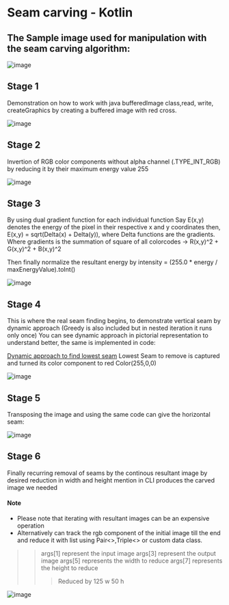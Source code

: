 # Seam carving - Kotlin

## The Sample image used for manipulation with the seam carving algorithm:

![image](https://github.com/Skyliner-dev/SeamCarvingKotlin/assets/109461607/bf692047-723a-4de3-921e-35e2b58bb60f)


## Stage 1

Demonstration on how to work with java bufferedImage class,read, write, createGraphics by creating a buffered image with red cross.

![image](https://github.com/Skyliner-dev/SeamCarvingKotlin/assets/109461607/1101cdfb-cad2-498b-9ffc-932d60e7e2c9)

## Stage 2

Invertion of RGB color components without alpha channel (.TYPE_INT_RGB) by reducing it by their maximum energy value 255

![image](https://github.com/Skyliner-dev/SeamCarvingKotlin/assets/109461607/708125c8-a82c-451b-948f-08a58711fd2f)

## Stage 3

By using dual gradient function for each individual function
Say E(x,y) denotes the energy of the pixel in their respective x and y coordinates then,
E(x,y) = sqrt(Delta(x) + Delta(y)), where Delta functions are the gradients.
Where gradients is the summation of square of all colorcodes -> R(x,y)^2 + G(x,y)^2 + B(x,y)^2

Then finally normalize the resultant energy by
intensity = (255.0 * energy / maxEnergyValue).toInt()

![image](https://github.com/Skyliner-dev/SeamCarvingKotlin/assets/109461607/2a490ce0-22c4-4f81-9b86-c95063317622)

## Stage 4

This is where the real seam finding begins, to demonstrate vertical seam by dynamic approach (Greedy is also included but in nested iteration it runs only once)
You can see dynamic approach in pictorial representation to understand better, the same is implemented in code:

[Dynamic approach to find lowest seam](https://en.m.wikipedia.org/wiki/Seam_carving#Dynamic_programming) Lowest Seam to remove is captured and turned its color component to red Color(255,0,0)

![image](https://github.com/Skyliner-dev/SeamCarvingKotlin/assets/109461607/9d7963fb-11f6-4c96-8b3a-a67194119835)

## Stage 5

Transposing the image and using the same code can give the horizontal seam:

![image](https://github.com/Skyliner-dev/SeamCarvingKotlin/assets/109461607/690700dd-08ea-47f4-b33c-7df23a2c6df9)

## Stage 6

Finally recurring removal of seams by the continous resultant image by desired reduction in width and height mention in CLI produces the carved image we needed
#### Note
- Please note that iterating with resultant images can be an expensive operation
- Alternatively can track the rgb component of the initial image till the end and reduce it with list using Pair<>,Triple<> or custom data class.
 
>> args[1] represent the input image
>> args[3] represent the output image
>> args[5] represents the width to reduce
>> args[7] represents the height to reduce
>>> Reduced by 125 w 50 h

![image](https://github.com/Skyliner-dev/SeamCarvingKotlin/assets/109461607/c7ac3375-aef6-4d96-9261-8e44ad013b50)
